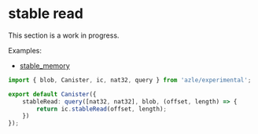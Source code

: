 # stable read

This section is a work in progress.

Examples:

-   [stable_memory](https://github.com/demergent-labs/azle/tree/main/examples/stable_memory)

```typescript
import { blob, Canister, ic, nat32, query } from 'azle/experimental';

export default Canister({
    stableRead: query([nat32, nat32], blob, (offset, length) => {
        return ic.stableRead(offset, length);
    })
});
```

